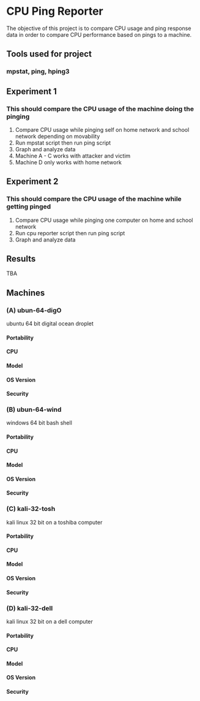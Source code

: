 # CPU Ping Reporter
The objective of this project is to compare CPU usage and ping response data in order to compare CPU performance based on pings to a machine.

## Tools used for project
### mpstat, ping, hping3

## Experiment 1
### This should compare the CPU usage of the machine doing the pinging
1. Compare CPU usage while pinging self on home network and school network depending on movability
2. Run mpstat script then run ping script
3. Graph and analyze data
4. Machine A - C works with attacker and victim
5. Machine D only works with home network

## Experiment 2
### This should compare the CPU usage of the machine while getting pinged
1. Compare CPU usage while pinging one computer on home and school network
2. Run cpu reporter script then run ping script 
3. Graph and analyze data

## Results
TBA

## Machines
### (A) ubun-64-digO
ubuntu 64 bit digital ocean droplet
#### Portability
#### CPU
#### Model
#### OS Version
#### Security

### (B) ubun-64-wind
windows 64 bit bash shell
#### Portability
#### CPU
#### Model
#### OS Version
#### Security

### (C) kali-32-tosh
kali linux 32 bit on a toshiba computer
#### Portability
#### CPU
#### Model
#### OS Version
#### Security

### (D) kali-32-dell
kali linux 32 bit on a dell computer
#### Portability
#### CPU
#### Model
#### OS Version
#### Security
